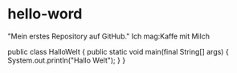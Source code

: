 # hello-word
"Mein erstes Repository auf GitHub."
Ich mag:Kaffe mit Milch

public class HalloWelt { 
    public static void main(final String[] args) { 
        System.out.println("Hallo Welt"); 
    } 
}
